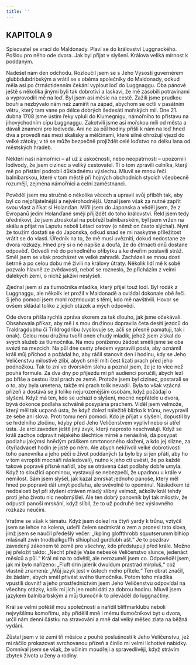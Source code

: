```yaml
---
title: ''
---
```


## KAPITOLA 9

Spisovatel se vrací do Maldonady. Plaví se do království Luggnackého. Pošlou pro něho ode dvora. Jak byl přijat v slyšení. Králova veliká mírnost k poddaným.

Nadešel nám den odchodu. Rozloučil jsem se s Jeho Výsostí guvernérem glubbdubdribským a vrátil se s oběma společníky do Maldonady, odkud měla asi po čtrnáctidenním čekání vyplout loď do Luggnaggu. Oba pánové ještě s několika jinými byli tak dobrotiví a laskaví, že mě zásobili potravinami a vyprovodili mě na loď. Byl jsem asi měsíc na cestě. Zažili jsme prudkou bouři a nezbývalo nám než zamířit na západ, abychom se octli v pasátním větru, který tam vane po délce dobrých šedesáti mořských mil. Dne 21. dubna 1708 jsme ústím řeky vpluli do Klumegnigu, námořního to přístavu na jihovýchodním cípu Luggnaggu. Zakotvili jsme asi mořskou míli od města a dávali znamení pro lodivoda. Ani ne za půl hodiny přišli k nám na loď hned dva a provedli nás mezi skalisky a mělčinami, které silně ohrožují vjezd do velké zátoky; v té se může bezpečně projíždět celé loďstvo na délku lana od městských hradeb.

Někteří naši námořníci – ať už z úskočnosti, nebo neopatrnosti – upozornili lodivody, že jsem cizinec a veliký cestovatel. Ti o tom zpravili celníka, který mě po přistání podrobil důkladnému výslechu. Mluvil se mnou řečí balnibarskou, které v tom městě při hojných obchodních stycích všeobecně rozumějí, zejména námořníci a celní zaměstnanci.

Pověděl jsem mu stručně o několika věcech a upravil svůj příběh tak, aby byl co nejpřijatelnější a nejvěrohodnější. Uznal jsem však za nutné zapřít svou vlast a říkat si Holanďan. Mířil jsem do Japonska a věděl jsem, že z Evropanů jediní Holanďané smějí přijíždět do toho království. Řekl jsem tedy úředníkovi, že jsem ztroskotal na pobřeží balnibarském, byl jsem vržen na skálu a přijat na Laputu neboli Létací ostrov (o němž on často slýchal). Nyní že toužím dostati se do Japonska, odkud snad se mi naskytne příležitost vrátit se do vlasti. Úředník na to, že mě musí uvězniti, dokud nedostane ze dvora rozkazy. Hned prý si o ně napíše a doufá, že do čtrnácti dnů dostane odpověď. Odvedli mě do pohodlného příbytku a ke dveřím postavili stráž. Směl jsem se však procházet ve velké zahradě. Zacházeli se mnou dosti šetrně a po celou dobu mě živili na královy útraty. Několik lidí mě k sobě pozvalo hlavně ze zvědavosti, neboť se rozneslo, že přicházím z velmi dalekých zemí, o nichž jakživi neslyšeli.

Zjednal jsem si za tlumočníka mladíka, který přijel touž lodí. Byl rodák z Luggnaggu, ale několik let prožil v Maldonadě a ovládal dokonale obě řeči. S jeho pomocí jsem mohl rozmlouvat s těmi, kdo mě navštívili. Hovor se ovšem skládal toliko z jejich otázek a mých odpovědí.

Ode dvora přišla rychlá zpráva skorem za tak dlouho, jak jsme očekávali. Obsahovala příkaz, aby mě i s mou družinou dopravila četa desíti jezdců do Traldragdubhu či Trildrogdribu (vyslovuje se, ačli se přesně pamatuji, tak i onak). Celou mou družinu tvořil onen chudý mladík, jehož jsem získal do svých služeb za tlumočníka. Na mou poníženou žádost směli jsme se oba svézti na mezcích. Na půl dne cesty předem vypravili posla, aby oznámil králi můj příchod a požádal ho, aby ráčil stanovit den i hodinu, kdy se Jeho Veličenstvu milostivě zlíbí, abych směl míti čest lízati prach před jeho podnožkou. Tak to zní ve dvorském slohu a poznal jsem, že je to více než pouhá formule. Za dva dny po příjezdu mi při audienci poručili, abych lezl po břiše a cestou lízal prach ze země. Protože jsem byl cizinec, postarali se o to, aby byla umetena, takže mi prach tolik nevadil. Byla to však vzácná přízeň a dostává se jí toliko nejurozenějším osobám, když požádají o slyšení. Když má ten, kdo se uchází o slyšení, mocné nepřátele u dvora, bývá dokonce podlaha schválně posypána prachem. Viděl jsem velmože, který měl tak ucpaná ústa, že když dolezl náležitě blízko k trůnu, nevypravil ze sebe ani slova. Proti tomu není pomoci. Kdo je přijat v slyšení, dopustil by se hrdelního zločinu, kdyby před Jeho Veličenstvem vyplivl nebo si utřel ústa. Je arci zaveden ještě jiný zvyk, který naprosto neschvaluji. Když se králi zachce odpravit nějakého šlechtice mírně a nenásilně, dá posypat podlahu jakýmsi hnědým práškem smrtonosného složení, a kdo jej slízne, za čtyřiadvacet hodin je jistě po něm. Ale abych nekřivdil velké dobrotivosti toho panovníka a jeho péči o život poddaných (a bylo by si jen přáti, aby ho v tom evropští mocnáři následovali), nutno k jeho cti uvésti, že po každé takové popravě přísně nařídí, aby se otrávená část podlahy dobře umyla. Když to sloužící opominou, vystavují se nebezpečí, že upadnou u krále v nemilost. Sám jsem slyšel, jak kázal zmrskat jednoho panoše, který měl hned po popravě dát umýt podlahu, ale svévolně to opominul. Následkem té nedbalosti byl při slyšení otráven mladý slibný velmož, ačkoliv král tehdy proti jeho životu nic neobmýšlel. Ale ten dobrý panovník byl tak milostiv, že odpustil panoši mrskání, když slíbil, že to už podruhé bez výslovného rozkazu neučiní.

Vraťme se však k tématu. Když jsem dolezl na čtyři yardy k trůnu, vztyčil jsem se lehce na kolena, udeřil čelem sedmkrát o zem a pronesl tato slova, jimž jsem se naučil předešlý večer: „Ikpling gloffthrobb squutserumm blhiop mlašnalt zwin tnodbalkguffh slhiophad gurdlubh ašt.“ Je to pozdrav zavedený zákonem té země pro všechny, kdo předstupují před krále. Možno jej přeložit takto: „Nechť přežije Vaše nebeské Veličenstvo slunce, jedenáct měsíců a půl.“ Král mi na to odvětil, ale nerozuměl jsem co. Odpověděl jsem, jak mi bylo nařízeno: „Fluft drin jalerik dwuldum prastrad mirpluš,“ což vlastně znamená: „Můj jazyk jest v ústech mého přítele.“ Ten obrat značil, že žádám, abych směl přivést svého tlumočníka. Potom toho mladíka vpustili dovnitř a jeho prostřednictvím jsem Jeho Veličenstvu odpovídal na všechny otázky, kolik mi jich jen mohl dáti za dobrou hodinu. Mluvil jsem jazykem balnibarbským a můj tlumočník to převáděl do luggnačtiny.

Král se velmi potěšil mou společností a nařídil bliffmarklubu neboli nejvyššímu komořímu, aby přidělil mně i mému tlumočníkovi byt u dvora, určil nám denní částku na stravování a mně dal velký měšec zlata na běžná vydání.

Zůstal jsem v té zemi tři měsíce z pouhé poslušnosti k Jeho Veličenstvu, jež mi ráčilo prokazovat svrchovanou přízeň a činilo mi velmi lichotivé nabídky. Domníval jsem se však, že učiním moudřeji a spravedlivěji, když strávím zbytek života u ženy a rodiny.
